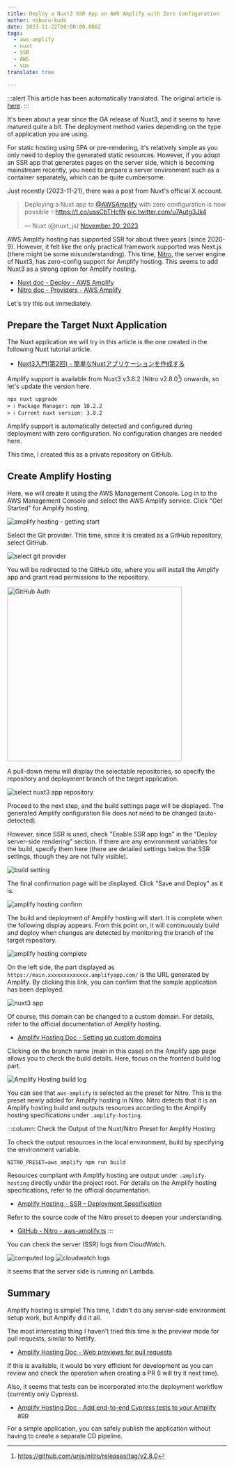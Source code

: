 ```yaml
---
title: Deploy a Nuxt3 SSR App on AWS Amplify with Zero Configuration
author: noboru-kudo
date: 2023-11-22T00:00:00.000Z
tags:
  - aws-amplify
  - nuxt
  - SSR
  - AWS
  - vue
translate: true

---
```


:::alert
This article has been automatically translated.
The original article is [here](https://developer.mamezou-tech.com/blogs/2023/11/22/nuxt3-on-amplify-hosting/).
:::



It's been about a year since the GA release of Nuxt3, and it seems to have matured quite a bit. The deployment method varies depending on the type of application you are using.

For static hosting using SPA or pre-rendering, it's relatively simple as you only need to deploy the generated static resources. However, if you adopt an SSR app that generates pages on the server side, which is becoming mainstream recently, you need to prepare a server environment such as a container separately, which can be quite cumbersome.

Just recently (2023-11-21), there was a post from Nuxt's official X account.

<blockquote class="twitter-tweet"><p lang="en" dir="ltr">Deploying a Nuxt app to <a href="https://twitter.com/AWSAmplify?ref_src=twsrc%5Etfw">@AWSAmplify</a> with zero configuration is now possible ✨<a href="https://t.co/ussCbTHcfN">https://t.co/ussCbTHcfN</a> <a href="https://t.co/u7Autg3Jk4">pic.twitter.com/u7Autg3Jk4</a></p>&mdash; Nuxt (@nuxt_js) <a href="https://twitter.com/nuxt_js/status/1726684316435194083?ref_src=twsrc%5Etfw">November 20, 2023</a></blockquote> <script async src="https://platform.twitter.com/widgets.js" charset="utf-8"></script>

AWS Amplify hosting has supported SSR for about three years (since 2020-9). However, it felt like the only practical framework supported was Next.js (there might be some misunderstanding). This time, [Nitro](https://nitro.unjs.io/), the server engine of Nuxt3, has zero-config support for Amplify hosting. This seems to add Nuxt3 as a strong option for Amplify hosting.

- [Nuxt doc - Deploy - AWS Amplify](https://nuxt.com/deploy/aws-amplify)
- [Nitro doc - Providers - AWS Amplify](https://nitro.unjs.io/deploy/providers/aws-amplify)

Let's try this out immediately.

[^1]: <https://github.com/unjs/nitro/releases/tag/v2.8.0>

## Prepare the Target Nuxt Application

The Nuxt application we will try in this article is the one created in the following Nuxt tutorial article.

- [Nuxt3入門(第2回) - 簡単なNuxtアプリケーションを作成する](/nuxt/nuxt3-develop-sample-app/)

Amplify support is available from Nuxt3 v3.8.2 (Nitro v2.8.0[^1]) onwards, so let's update the version here.

```shell
npx nuxt upgrade
> ℹ Package Manager: npm 10.2.2
> ℹ Current nuxt version: 3.8.2
```

Amplify support is automatically detected and configured during deployment with zero configuration. No configuration changes are needed here.

This time, I created this as a private repository on GitHub.

## Create Amplify Hosting

Here, we will create it using the AWS Management Console. Log in to the AWS Management Console and select the AWS Amplify service. Click "Get Started" for Amplify hosting.

![amplify hosting - getting start](https://i.gyazo.com/708d028fe73cc0f752a0a7d5def515ae.png)

Select the Git provider. This time, since it is created as a GitHub repository, select GitHub.

![select git provider](https://i.gyazo.com/b5cc53914ecbde7984c4b9c6a409dc85.png)

You will be redirected to the GitHub site, where you will install the Amplify app and grant read permissions to the repository.

<img src="https://i.gyazo.com/d419c0ca7622492957f0233e44810858.png" alt="GitHub Auth" width="400px" />

A pull-down menu will display the selectable repositories, so specify the repository and deployment branch of the target application.

![select nuxt3 app repository](https://i.gyazo.com/deb558a87d5c88ab0ddf1a39605a8694.png)

Proceed to the next step, and the build settings page will be displayed. The generated Amplify configuration file does not need to be changed (auto-detected).

However, since SSR is used, check "Enable SSR app logs" in the "Deploy server-side rendering" section. If there are any environment variables for the build, specify them here (there are detailed settings below the SSR settings, though they are not fully visible).

![build setting](https://i.gyazo.com/005ab5f7b615a928a73ead34be329352.png)

The final confirmation page will be displayed. Click "Save and Deploy" as it is.

![amplify hosting confirm](https://i.gyazo.com/3790a905ca1a43ca2aa660843a03df5d.png)

The build and deployment of Amplify hosting will start. It is complete when the following display appears. From this point on, it will continuously build and deploy when changes are detected by monitoring the branch of the target repository.

![amplify hosting complete](https://i.gyazo.com/73d98a67007f44ac55196a1e55cdb433.png)

On the left side, the part displayed as `https://main.xxxxxxxxxxxxx.amplifyapp.com/` is the URL generated by Amplify. By clicking this link, you can confirm that the sample application has been deployed.

![nuxt3 app](https://i.gyazo.com/3604b1f728e250217314b8a8e2a069b0.png)

Of course, this domain can be changed to a custom domain. For details, refer to the official documentation of Amplify hosting.

- [Amplify Hosting Doc - Setting up custom domains](https://docs.aws.amazon.com/amplify/latest/userguide/custom-domains.html)

Clicking on the branch name (main in this case) on the Amplify app page allows you to check the build details. Here, focus on the frontend build log part.

![Amplify Hosting build log](https://i.gyazo.com/9296cad4e8ca8a500ea9542c517ba265.png)

You can see that `aws-amplify` is selected as the preset for Nitro. This is the preset newly added for Amplify hosting in Nitro. Nitro detects that it is an Amplify hosting build and outputs resources according to the Amplify hosting specifications under `.amplify-hosting`.

:::column: Check the Output of the Nuxt/Nitro Preset for Amplify Hosting

To check the output resources in the local environment, build by specifying the environment variable.

```shell
NITRO_PRESET=aws_amplify npm run build
```

Resources compliant with Amplify hosting are output under `.amplify-hosting` directly under the project root. For details on the Amplify hosting specifications, refer to the official documentation.

- [Amplify Hosting - SSR - Deployment Specification](https://docs.aws.amazon.com/amplify/latest/userguide/ssr-deployment-specification.html)

Refer to the source code of the Nitro preset to deepen your understanding.

- [GitHub - Nitro - aws-amplify.ts](https://github.com/unjs/nitro/blob/main/src/presets/aws-amplify.ts)
:::

You can check the server (SSR) logs from CloudWatch.

![computed log](https://i.gyazo.com/7a6b736c9cf07b0cf2fb7161beea5c90.png)
![cloudwatch logs](https://i.gyazo.com/066bdef2293fb02bec3fe2978bf15423.png)

It seems that the server side is running on Lambda.

## Summary

Amplify hosting is simple! This time, I didn't do any server-side environment setup work, but Amplify did it all.

The most interesting thing I haven't tried this time is the preview mode for pull requests, similar to Netlify.

- [Amplify Hosting Doc - Web previews for pull requests](https://docs.aws.amazon.com/amplify/latest/userguide/pr-previews.html)

If this is available, it would be very efficient for development as you can review and check the operation when creating a PR (I will try it next time).

Also, it seems that tests can be incorporated into the deployment workflow (currently only Cypress).

- [Amplify Hosting Doc - Add end-to-end Cypress tests to your Amplify app](https://docs.aws.amazon.com/amplify/latest/userguide/running-tests.html)

For a simple application, you can safely publish the application without having to create a separate CD pipeline.
